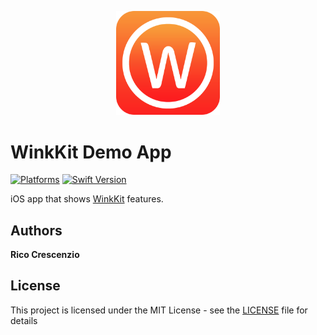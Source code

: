 <p align="center">
<img src="readme-res/winkkit_logo.png" width="33%">
</p>

WinkKit Demo App
========

[![Platforms](https://img.shields.io/badge/platform-iOS-blue.svg)](http://cocoapods.org/pods/WinkKit)
[![Swift Version](https://img.shields.io/badge/swift-4.0-orange.svg?style=flat)](https://developer.apple.com/swift)

iOS app that shows  [WinkKit](..) features.


## Authors

**Rico Crescenzio**

## License

This project is licensed under the MIT License - see the [LICENSE](LICENSE) file for details
